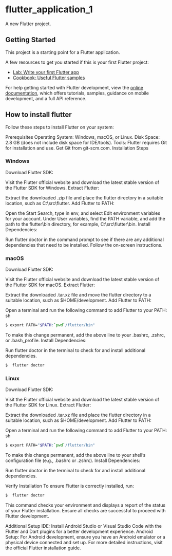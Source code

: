 # flutter_application_1

A new Flutter project.

## Getting Started

This project is a starting point for a Flutter application.

A few resources to get you started if this is your first Flutter project:

- [Lab: Write your first Flutter app](https://docs.flutter.dev/get-started/codelab)
- [Cookbook: Useful Flutter samples](https://docs.flutter.dev/cookbook)

For help getting started with Flutter development, view the
[online documentation](https://docs.flutter.dev/), which offers tutorials,
samples, guidance on mobile development, and a full API reference.

## How to install flutter

Follow these steps to install Flutter on your system:

Prerequisites
Operating System: Windows, macOS, or Linux.
Disk Space: 2.8 GB (does not include disk space for IDE/tools).
Tools: Flutter requires Git for installation and use. Get Git from git-scm.com.
Installation Steps
### Windows
Download Flutter SDK:

Visit the Flutter official website and download the latest stable version of the Flutter SDK for Windows.
Extract Flutter:

Extract the downloaded .zip file and place the flutter directory in a suitable location, such as C:\src\flutter.
Add Flutter to PATH:

Open the Start Search, type in env, and select Edit environment variables for your account.
Under User variables, find the PATH variable, and add the path to the flutter\bin directory, for example, C:\src\flutter\bin.
Install Dependencies:

Run flutter doctor in the command prompt to see if there are any additional dependencies that need to be installed. Follow the on-screen instructions.
### macOS
Download Flutter SDK:

Visit the Flutter official website and download the latest stable version of the Flutter SDK for macOS.
Extract Flutter:

Extract the downloaded .tar.xz file and move the flutter directory to a suitable location, such as $HOME/development.
Add Flutter to PATH:

Open a terminal and run the following command to add Flutter to your PATH:
sh
```bash
$ export PATH="$PATH:`pwd`/flutter/bin"
```

To make this change permanent, add the above line to your .bashrc, .zshrc, or .bash_profile.
Install Dependencies:

Run flutter doctor in the terminal to check for and install additional dependencies.
```bash
$  flutter doctor
```
### Linux
Download Flutter SDK:

Visit the Flutter official website and download the latest stable version of the Flutter SDK for Linux.
Extract Flutter:

Extract the downloaded .tar.xz file and place the flutter directory in a suitable location, such as $HOME/development.
Add Flutter to PATH:

Open a terminal and run the following command to add Flutter to your PATH:
sh
```bash
$ export PATH="$PATH:`pwd`/flutter/bin"
```
To make this change permanent, add the above line to your shell’s configuration file (e.g., .bashrc or .zshrc).
Install Dependencies:

Run flutter doctor in the terminal to check for and install additional dependencies.

Verify Installation
To ensure Flutter is correctly installed, run:
```bash
$  flutter doctor
```
This command checks your environment and displays a report of the status of your Flutter installation. Ensure all checks are successful to proceed with Flutter development.

Additional Setup
IDE: Install Android Studio or Visual Studio Code with the Flutter and Dart plugins for a better development experience.
Android Setup: For Android development, ensure you have an Android emulator or a physical device connected and set up.
For more detailed instructions, visit the official Flutter installation guide.
